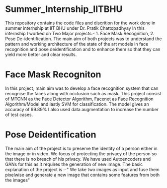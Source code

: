 # Summer_Internship_IITBHU
This repository contains the code files and discrition for the work done in summer internship  at IIT BHU under Dr. Pratik Chattopadhyay
In this internship I worked on Two Major projects:- 1. Face Mask Recognition,  2. Pose De-identification.
The main aim of both projects was to understand the pattern and working architecture of the state of the art models in face recognition and pose deidentification and to enhance them so that they can yield more better and clear results.
# Face Mask Recogniton
In this project, main aim was to develop a face recognition system that can recognise the faces along with occlusion such as mask.
This project consist of MTCNN as the Face Detector Algorithm, Facenet as Face Recognition Algorithm/Model and lastly SVM  for classification.
The model gives an accuracy of 99.89%
I also used data augmentation to increase the number of test cases.
# Pose Deidentification
The main aim of the project is to preserve the identity of a person either in the image or in video. 
We focus of protecting the privacy of the person so that there is no breach of his privacy.
We have used  Autoencoders and GANs for this as it requires the generation of new image.
The basic explanation of the project is :-" We take two images as input and fuse them pixelwise and generate a new image that contains some features from both the images"
